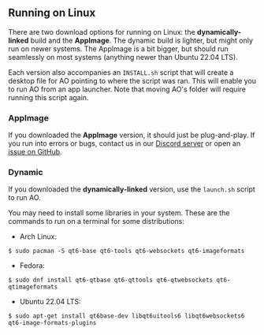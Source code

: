## Running on Linux

There are two download options for running on Linux: the **dynamically-linked** build and the **AppImage**. The dynamic build is lighter, but might only run on newer systems. The AppImage is a bit bigger, but should run seamlessly on most systems (anything newer than Ubuntu 22.04 LTS).

Each version also accompanies an `INSTALL.sh` script that will create a desktop file for AO pointing to where the script was ran. This will enable you to run AO from an app launcher. Note that moving AO's folder will require running this script again.

### AppImage

If you downloaded the **AppImage** version, it should just be plug-and-play. If you run into errors or bugs, contact us in our [Discord server](https://discord.gg/wWvQ3pw) or open an [issue on GitHub](https://github.com/AttorneyOnline/AO2-Client/issues).

### Dynamic

If you downloaded the **dynamically-linked** version, use the `launch.sh` script to run AO.

You may need to install some libraries in your system. These are the commands to run on a terminal for some distributions:

* Arch Linux:
```
$ sudo pacman -S qt6-base qt6-tools qt6-websockets qt6-imageformats
```
* Fedora:
```
$ sudo dnf install qt6-qtbase qt6-qttools qt6-qtwebsockets qt6-qtimageformats
```
* Ubuntu 22.04 LTS:
```
$ sudo apt-get install qt6base-dev libqt6uitools6 libqt6websockets6 qt6-image-formats-plugins
```
